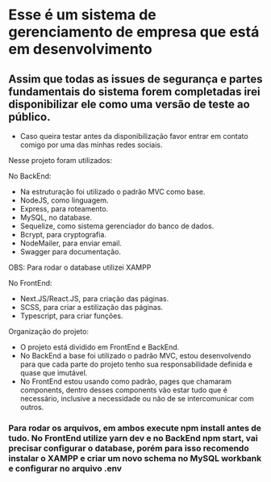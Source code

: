 # Esse é um sistema de gerenciamento de empresa que está em desenvolvimento

## Assim que todas as issues de segurança e partes fundamentais do sistema forem completadas irei disponibilizar ele como uma versão de teste ao público.

 - Caso queira testar antes da disponibilização favor entrar em contato comigo por uma das minhas redes sociais.

Nesse projeto foram utilizados:

No BackEnd:
- Na estruturação foi utilizado o padrão MVC como base.
- NodeJS, como linguagem.
- Express, para roteamento.
- MySQL, no database.
- Sequelize, como sistema gerenciador do banco de dados.
- Bcrypt, para cryptografia.
- NodeMailer, para enviar email.
- Swagger para documentação.

OBS: Para rodar o database utilizei XAMPP

No FrontEnd:
- Next.JS/React.JS, para criação das páginas.
- SCSS, para criar a estilização das páginas.
- Typescript, para criar funções.

Organização do projeto:
- O projeto está dividido em FrontEnd e BackEnd.
- No BackEnd a base foi utilizado o padrão MVC, estou desenvolvendo para que cada parte do projeto tenho sua responsabilidade definida e quase que imutável.
- No FrontEnd estou usando como padrão, pages que chamaram components, dentro desses components vão estar tudo que é necessário, inclusive  a necessidade ou não de se intercomunicar com outros.

### Para rodar os arquivos, em ambos execute npm install antes de tudo. No FrontEnd utilize yarn dev e no BackEnd npm start, vai precisar configurar o database, porém para isso recomendo instalar o XAMPP e criar um novo schema no MySQL workbank e configurar no arquivo .env
